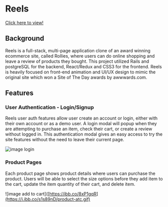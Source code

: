 # Reels
[Click here to view!](https://reels.onrender.com/)

## Background
Reels is a full-stack, multi-page application clone of an award winning ecommerce site, called Rollies, where users can do online shopping and leave a review of products they bought. This project utilized Rails and postgreSQL for the backend, React/Redux and CSS3 for the frontend.
Reels is heavily focused on front-end animation and UI/UX design to mimic the original site which won a Site of The Day awards by awwwards.com.  

## Features
### User Authentication - Login/Signup
Reels user auth features allow user create an account or login, either with their own account or as a demo user. A login modal will popup when they are attempting to purchase an item, check their cart, or create a review without logged in. This authentication modal gives an easy access to try the site features without the need to leave their current page.

![image login](https://user-images.githubusercontent.com/110148438/207139652-0fe302aa-66c8-44b4-a444-e871c9d9292a.png)

### Product Pages
Each product page shows product details where users can purchase the product. Users will be able to select the size options before they add item to the cart, update the item quantity of their cart, and delete item. 

![image add to cart]([https://ibb.co/8xP1gqR](https://i.ibb.co/s1s89nD/product-atc.gif)
